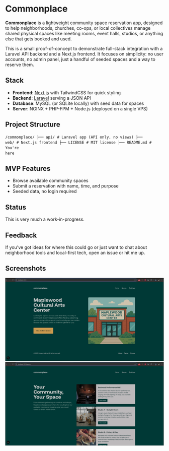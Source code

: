 # Commonplace

**Commonplace** is a lightweight community space reservation app, designed to help neighborhoods, churches, co-ops, or local collectives manage shared physical spaces like meeting rooms, event halls, studios, or anything else that gets booked and used.

This is a small proof-of-concept to demonstrate full-stack integration with a Laravel API backend and a Next.js frontend. It focuses on simplicity: no user accounts, no admin panel, just a handful of seeded spaces and a way to reserve them.


## Stack

- **Frontend**: [Next.js](https://nextjs.org/) with TailwindCSS for quick styling  
- **Backend**: [Laravel](https://laravel.com/) serving a JSON API  
- **Database**: MySQL (or SQLite locally) with seed data for spaces  
- **Server**: NGINX + PHP-FPM + Node.js (deployed on a single VPS)


## Project Structure

<code>/commonplace/
├── api/              # Laravel app (API only, no views)
├── web/              # Next.js frontend
├── LICENSE           # MIT license
├── README.md         # You're here</code>


## MVP Features

- Browse available community spaces
- Submit a reservation with name, time, and purpose
- Seeded data, no login required
  

## Status

This is very much a work-in-progress.


## Feedback

If you’ve got ideas for where this could go or just want to chat about neighborhood tools and local-first tech, open an issue or hit me up.


## Screenshots
![Screenshot of Homepage](assets/homepage.png)
![Screenshot of Spaces Page](assets/spaces.png)

